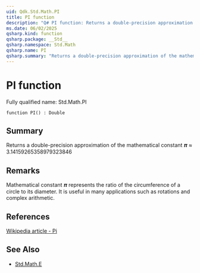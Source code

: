 ```yaml
---
uid: Qdk.Std.Math.PI
title: PI function
description: "Q# PI function: Returns a double-precision approximation of the mathematical constant 𝝅 ≈ 3.14159265358979323846"
ms.date: 06/02/2025
qsharp.kind: function
qsharp.package: __Std__
qsharp.namespace: Std.Math
qsharp.name: PI
qsharp.summary: "Returns a double-precision approximation of the mathematical constant 𝝅 ≈ 3.14159265358979323846"
---
```


# PI function

Fully qualified name: Std.Math.PI

```qsharp
function PI() : Double
```

## Summary
Returns a double-precision approximation of the
mathematical constant 𝝅 ≈ 3.14159265358979323846

## Remarks
Mathematical constant 𝝅 represents the ratio of the circumference
of a circle to its diameter. It is useful in many applications
such as rotations and complex arithmetic.

## References
[Wikipedia article - Pi](https://en.wikipedia.org/wiki/Pi)

## See Also
- [Std.Math.E](xref:Qdk.Std.Math.E)
